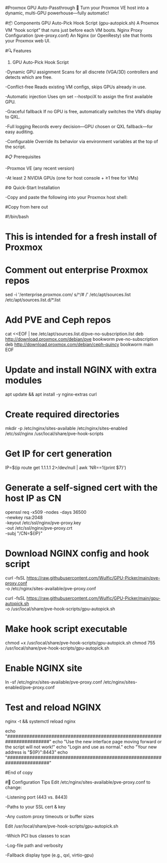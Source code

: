 #Proxmox GPU Auto-Passthrough 🚀
Turn your Proxmox VE host into a dynamic, multi-GPU powerhouse—fully automatic!



#📦 Components
GPU Auto-Pick Hook Script (gpu-autopick.sh) A Proxmox VM “hook script” that runs just before each VM boots.
Nginx Proxy Configuration (pve-proxy.conf) An Nginx (or OpenResty) site that fronts your Proxmox web UI.



#🔍 Features
1. GPU Auto-Pick Hook Script

-Dynamic GPU assignment Scans for all discrete (VGA/3D) controllers and detects which are free.

-Conflict-free Reads existing VM configs, skips GPUs already in use.

-Automatic injection Uses qm set <vmid> --hostpciX to assign the first available GPU.

-Graceful fallback If no GPU is free, automatically switches the VM’s display to QXL.

-Full logging Records every decision—GPU chosen or QXL fallback—for easy auditing.

-Configurable Override its behavior via environment variables at the top of the script.



#📋 Prerequisites

-Proxmox VE (any recent version)

-At least 2 NVIDIA GPUs (one for host console + ≥1 free for VMs)



#⚙️ Quick-Start Installation

-Copy and paste the following into your Proxmox host shell:



#Copy from here out

#!/bin/bash

# This is intended for a fresh install of Proxmox

# Comment out enterprise Proxmox repos
sed -i '/enterprise.proxmox.com/ s/^/# /' /etc/apt/sources.list /etc/apt/sources.list.d/*.list

# Add PVE and Ceph repos
cat <<EOF | tee /etc/apt/sources.list.d/pve-no-subscription.list
deb http://download.proxmox.com/debian/pve bookworm pve-no-subscription
deb http://download.proxmox.com/debian/ceph-quincy bookworm main
EOF

# Update and install NGINX with extra modules
apt update && apt install -y nginx-extras curl

# Create required directories
mkdir -p /etc/nginx/sites-available /etc/nginx/sites-enabled \
         /etc/ssl/nginx /usr/local/share/pve-hook-scripts

# Get IP for cert generation
IP=$(ip route get 1.1.1.1 2>/dev/null | awk 'NR==1{print $7}')

# Generate a self-signed cert with the host IP as CN
openssl req -x509 -nodes -days 36500 \
  -newkey rsa:2048 \
  -keyout /etc/ssl/nginx/pve-proxy.key \
  -out /etc/ssl/nginx/pve-proxy.crt \
  -subj "/CN=${IP}"

# Download NGINX config and hook script
curl -fsSL https://raw.githubusercontent.com/Wulfic/GPU-Picker/main/pve-proxy.conf \
  -o /etc/nginx/sites-available/pve-proxy.conf

curl -fsSL https://raw.githubusercontent.com/Wulfic/GPU-Picker/main/gpu-autopick.sh \
  -o /usr/local/share/pve-hook-scripts/gpu-autopick.sh

# Make hook script executable
chmod +x /usr/local/share/pve-hook-scripts/gpu-autopick.sh
chmod 755 /usr/local/share/pve-hook-scripts/gpu-autopick.sh

# Enable NGINX site
ln -sf /etc/nginx/sites-available/pve-proxy.conf /etc/nginx/sites-enabled/pve-proxy.conf

# Test and reload NGINX
nginx -t && systemctl reload nginx

echo "########################################################################"
echo "Use the new interface page moving forward or the script will not work!"
echo "Login and use as normal."
echo "Your new address is "${IP}":8443"
echo "########################################################################"


#End of copy


#🔧 Configuration Tips
Edit /etc/nginx/sites-available/pve-proxy.conf to change:

-Listening port (443 vs. 8443)

-Paths to your SSL cert & key

-Any custom proxy timeouts or buffer sizes




Edit /usr/local/share/pve-hook-scripts/gpu-autopick.sh

-Which PCI bus classes to scan

-Log-file path and verbosity

-Fallback display type (e.g., qxl, virtio-gpu)
